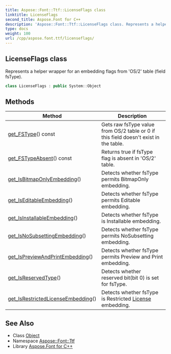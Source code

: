 ```yaml
---
title: Aspose::Font::Ttf::LicenseFlags class
linktitle: LicenseFlags
second_title: Aspose.Font for C++
description: 'Aspose::Font::Ttf::LicenseFlags class. Represents a helper wrapper for an embedding flags from ''OS/2'' table (field fsType) in C++.'
type: docs
weight: 100
url: /cpp/aspose.font.ttf/licenseflags/
---
```

## LicenseFlags class


Represents a helper wrapper for an embedding flags from 'OS/2' table (field fsType).

```cpp
class LicenseFlags : public System::Object
```

## Methods

| Method | Description |
| --- | --- |
| [get_FSType](./get_fstype/)() const | Gets raw fsType value from OS/2 table or 0 if this field doesn't exist in the table. |
| [get_FSTypeAbsent](./get_fstypeabsent/)() const | Returns true if fsType flag is absent in 'OS/2' table. |
| [get_IsBitmapOnlyEmbedding](./get_isbitmaponlyembedding/)() | Detects whether fsType permits BitmapOnly embedding. |
| [get_IsEditableEmbedding](./get_iseditableembedding/)() | Detects whether fsType permits Editable embedding. |
| [get_IsInstallableEmbedding](./get_isinstallableembedding/)() | Detects whether fsType is Installable embedding. |
| [get_IsNoSubsettingEmbedding](./get_isnosubsettingembedding/)() | Detects whether fsType permits NoSubsetting embedding. |
| [get_IsPreviewAndPrintEmbedding](./get_ispreviewandprintembedding/)() | Detects whether fsType permits Preview and Print embedding. |
| [get_IsReservedType](./get_isreservedtype/)() | Detects whether reserved bit(bit 0) is set for fsType. |
| [get_IsRestrictedLicenseEmbedding](./get_isrestrictedlicenseembedding/)() | Detects whether fsType is Restricted [License](../../aspose.font/license/) embedding. |
## See Also

* Class [Object](../../system/object/)
* Namespace [Aspose::Font::Ttf](../)
* Library [Aspose.Font for C++](../../)
